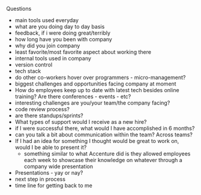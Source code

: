 Questions

- main tools used everyday
- what are you doing day to day basis
- feedback, if i were doing great/terribly
- how long have you been with company
- why did you join company
- least favorite/most favorite aspect about working there
- internal tools used in company
- version control
- tech stack
- do other co-workers hover over programmers - micro-management?
- biggest challenges and opportunities facing company at moment
- How do employees keep up to date with latest tech besides online training? Are there conferences - events - etc?
- interesting challenges are you/your team/the company facing?
- code review process?
- are there standups/sprints?
- What types of support would I receive as a new hire?
- if I were successful there, what would I have accomplished in 6 months?
- can you talk a bit about communication within the team? Across teams?
- If I had an idea for something I thought would be great to work on, would I be able to present it?
    - something similar to what Accenture did is they allowed employees each week to showcase their knowledge on whatever through a company wide presentation
- Presentations - yay or nay?
- next step in process
- time line for getting back to me

